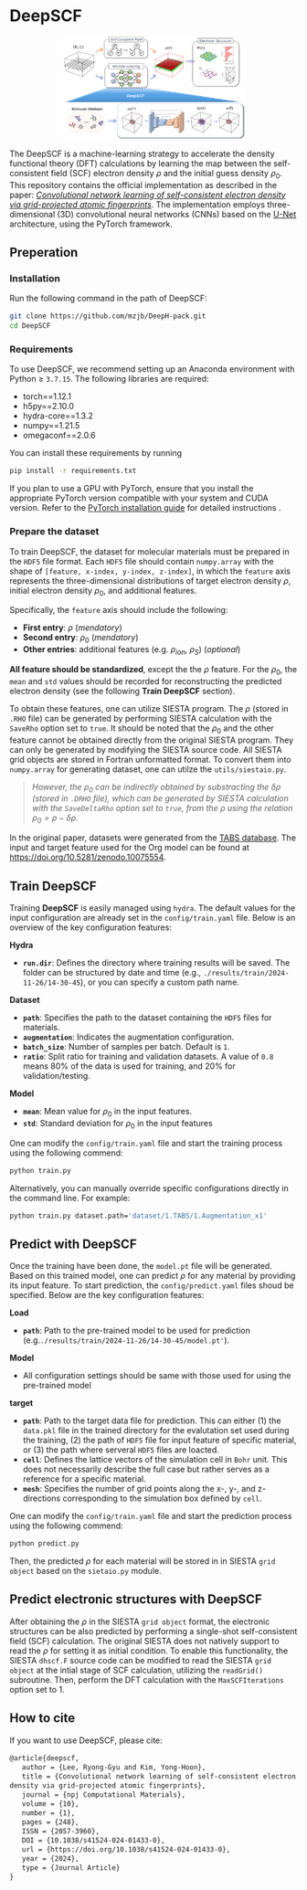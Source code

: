 
DeepSCF
======
<p align="center">
  <img height="180" src="./logo/shematics.png"/>
</p>

The DeepSCF is a machine-learning strategy to accelerate the density functional theory (DFT) calculations by learning the map between the self-consistent field (SCF) electron density $\rho$ and the initial guess density $\rho_0$. This repository contains the official implementation as described in the paper: [*Convolutional network learning of self-consistent electron density via grid-projected atomic fingerprints*](https://doi.org/10.1038/s41524-024-01433-0). The implementation employs three-dimensional (3D) convolutional neural networks (CNNs) based on the [U-Net](https://arxiv.org/abs/1505.04597) architecture, using the PyTorch framework.  

## Preperation

### Installation
Run the following command in the path of DeepSCF:
```bash
git clone https://github.com/mzjb/DeepH-pack.git
cd DeepSCF
```

### Requirements

To use DeepSCF, we recommend setting up an Anaconda environment with Python ≥ `3.7.15`. The following libraries are required:
- torch==1.12.1
- h5py==2.10.0
- hydra-core==1.3.2
- numpy==1.21.5
- omegaconf==2.0.6

You can install these requirements by running
```bash
pip install -r requirements.txt
```

If you plan to use a GPU with PyTorch, ensure that you install the appropriate PyTorch version compatible with your system and CUDA version. Refer to the [PyTorch installation guide](https://pytorch.org/get-started/previous-versions/) for detailed instructions .

### Prepare the dataset 


To train DeepSCF, the dataset for molecular materials must be prepared in the `HDF5` file format. Each `HDF5` file should contain `numpy.array` with the shape of `[feature, x-index, y-index, z-index]`, in which the `feature` axis represents the three-dimensional distributions of target electron density $\rho$, initial electron density $\rho_0$, and additional features.

Specifically, the `feature` axis should include the following:

 - **First entry**: $\rho$ (*mendatory*)
 - **Second entry**: $\rho_0$ (*mendatory*)
 - **Other entries**: additional features (e.g. $\rho_{ion}$, $\rho_{S}$) (*optional*)

**All feature should be standardized**, except the the $\rho$ feature. For the $\rho_0$, the `mean` and `std` values should be recorded for reconstructing the predicted electron density (see the following **Train DeepSCF** section).  


To obtain these features, one can utilize SIESTA program. The $\rho$ (stored in `.RHO` file) can be generated by performing SIESTA calculation with the `SaveRho` option set to `true`. It should be noted that the $\rho_0$ and the other feature cannot be obtained directly from the original SIESTA program. They can only be generated by modifying the SIESTA source code. All SIESTA grid objects are stored in Fortran unformatted format. To convert them into `numpy.array` for generating dataset, one can utilze the `utils/siestaio.py`.

> *However, the $\rho_0$ can be indirectly obtained by substracting the $\delta\rho$ (stored in `.DRHO` file), which can be generated by SIESTA calculation with the `SaveDeltaRho` option set to `true`, from the $\rho$ using the relation $\rho_0=\rho-\delta\rho$.* 

In the original paper, datasets were generated from the [TABS database](https://www.sciencedirect.com/science/article/pii/S2210271X14002400). The input and target feature used for the Org model can be found at https://doi.org/10.5281/zenodo.10075554.


## Train DeepSCF  

Training **DeepSCF** is easily managed using `hydra`. The default values for the input configuration are already set in the `config/train.yaml` file. Below is an overview of the key configuration features:

**Hydra**  
- **`run.dir`**: Defines the directory where training results will be saved. The folder can be structured by date and time (e.g., `./results/train/2024-11-26/14-30-45`), or you can specify a custom path name.  

**Dataset**  
- **`path`**: Specifies the path to the dataset containing the `HDF5` files for materials.
- **`augmentation`**: Indicates the augmentation configuration.
- **`batch_size`**: Number of samples per batch. Default is `1`.  
- **`ratio`**: Split ratio for training and validation datasets. A value of `0.8` means 80% of the data is used for training, and 20% for validation/testing.  

**Model**  
- **`mean`**: Mean value for $\rho_0$ in the input features.  
- **`std`**: Standard deviation for $\rho_0$ in the input features


One can modify the `config/train.yaml` file and start the training process using the following commend:

```bash
python train.py
```

Alternatively, you can manually override specific configurations directly in the command line. For example:

```bash
python train.py dataset.path='dataset/1.TABS/1.Augmentation_x1'
```

## Predict with DeepSCF

Once the training have been done, the `model.pt` file will be generated. Based on this trained model, one can predict $\rho$ for any material by providing its input feature. To start prediction, the `config/predict.yaml` files shoud be specified. Below are the key configuration features:

**Load**  
- **`path`**: Path to the pre-trained model to be used for prediction (e.g.`./results/train/2024-11-26/14-30-45/model.pt'`). 

**Model**  
- All configuration settings should be same with those used for using the pre-trained model

**target** 
- **`path`**: Path to the target data file for prediction. This can either (1) the `data.pkl` file in the trained directory for the evalutation set used during the training, (2) the path of `HDF5` file for input feature of specific material, or (3) the path where serveral `HDF5` files are loacted.
- **`cell`**: Defines the lattice vectors of the simulation cell in `Bohr` unit. This does not necessarily describe the full case but rather serves as a reference for a specific material.
- **`mesh`**: Specifies the number of grid points along the x-, y-, and z-directions corresponding to the simulation box defined by `cell`.

One can modify the `config/train.yaml` file and start the prediction process using the following commend:
```bash
python predict.py
```

Then, the predicted $\rho$ for each material will be stored in in SIESTA `grid object` based on the `sietaio.py` module.

## Predict electronic structures with DeepSCF

After obtaining the $\rho$ in the SIESTA `grid object` format, the electronic structures can be also predicted by performing a single-shot self-consistent field (SCF) calculation. The original SIESTA does not natively support to read the $\rho$ for setting it as initial condition. To enable this functionality, the SIESTA `dhscf.F` source code can be modified to read the SIESTA `grid object` at the intial stage of SCF calculation, utilizing the `readGrid()` subroutine. Then, perform the DFT calculation with the `MaxSCFIterations` option set to 1.

## How to cite
If you want to use DeepSCF, please cite:

```
@article{deepscf,
   author = {Lee, Ryong-Gyu and Kim, Yong-Hoon},
   title = {Convolutional network learning of self-consistent electron density via grid-projected atomic fingerprints},
   journal = {npj Computational Materials},
   volume = {10},
   number = {1},
   pages = {248},
   ISSN = {2057-3960},
   DOI = {10.1038/s41524-024-01433-0},
   url = {https://doi.org/10.1038/s41524-024-01433-0},
   year = {2024},
   type = {Journal Article}
}
```